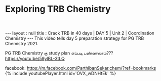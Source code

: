 <h1>Exploring TRB Chemistry</h1><br><br>---
layout : null
title : Crack TRB in 40 days | DAY 5 | Unit 2 | Coordination Chemistry
---
This video tells day 5 preparation strategy for PG TRB Chemistry 2021.

PG TRB Chemistry கு study plan எப்படி பண்ணலாம்??? 
https://youtu.be/59ylBL-3tLQ

facebook: https://m.facebook.com/ParthibanSekar.chem/?ref=bookmarks
{% include youtubePlayer.html id='OVX_wDNHtEk' %}<br>